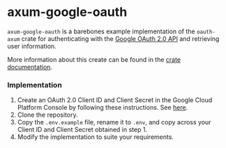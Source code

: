 # axum-google-oauth

`axum-google-oauth` is a barebones example implementation of the `oauth-axum` crate for authenticating with the [Google OAuth 2.0 API](https://developers.google.com/identity/protocols/oauth2) and retrieving user information.

More information about this create can be found in the [crate documentation](https://crates.io/crates/oauth-axum).

### Implementation

1. Create an OAuth 2.0 Client ID and Client Secret in the Google Cloud Platform Console by following these instructions. See [here](https://support.google.com/cloud/answer/6158849?hl=en).
2. Clone the repository.
3. Copy the `.env.example` file, rename it to `.env`, and copy across your Client ID and Client Secret obtained in step 1.
4. Modify the implementation to suite your requirements.
